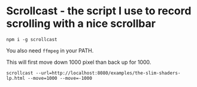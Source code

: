 # Scrollcast - the script I use to record scrolling with a nice scrollbar

`npm i -g scrollcast`

You also need `ffmpeg` in your PATH.

This will first move down 1000 pixel than back up for 1000.

`scrollcast --url=http://localhost:8080/examples/the-slim-shaders-lp.html --move=1000 --move=-1000`
